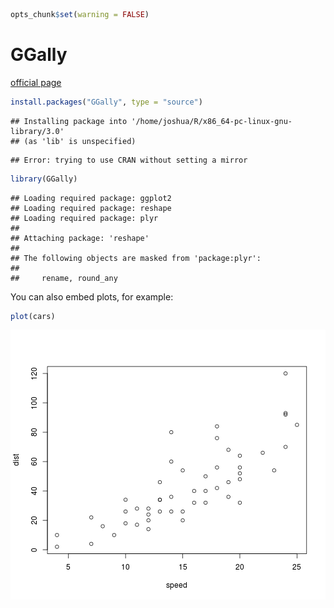
```r
opts_chunk$set(warning = FALSE)
```




# GGally

[official page](https://github.com/briatte/ggnet)


```r
install.packages("GGally", type = "source")
```

```
## Installing package into '/home/joshua/R/x86_64-pc-linux-gnu-library/3.0'
## (as 'lib' is unspecified)
```

```
## Error: trying to use CRAN without setting a mirror
```

```r
library(GGally)
```

```
## Loading required package: ggplot2
## Loading required package: reshape
## Loading required package: plyr
## 
## Attaching package: 'reshape'
## 
## The following objects are masked from 'package:plyr':
## 
##     rename, round_any
```


You can also embed plots, for example:


```r
plot(cars)
```

![plot of chunk unnamed-chunk-3](figure/unnamed-chunk-3.png) 

